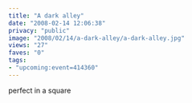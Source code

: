 ```yaml
---
title: "A dark alley"
date: "2008-02-14 12:06:38"
privacy: "public"
image: "2008/02/14/a-dark-alley/a-dark-alley.jpg"
views: "27"
faves: "0"
tags:
- "upcoming:event=414360"
---
```

perfect in a square
